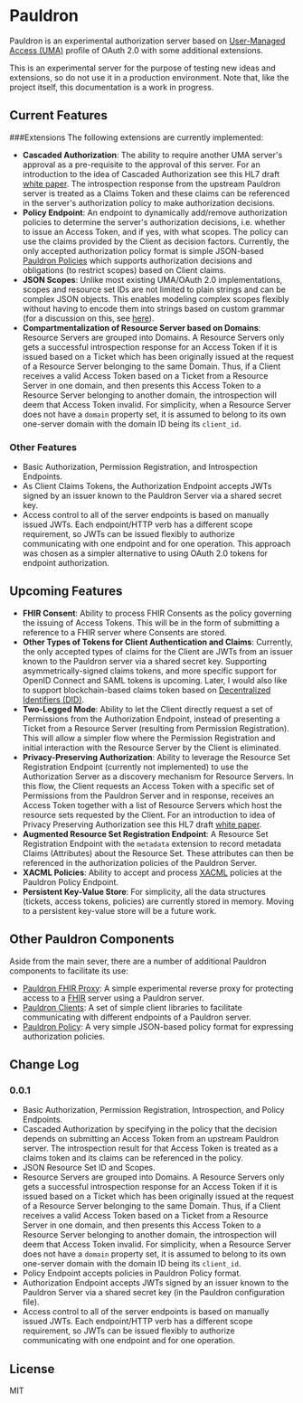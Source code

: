 # Pauldron
Pauldron is an experimental authorization server based on [User-Managed Access (UMA)](https://docs.kantarainitiative.org/uma/ed/uma-core-2.0-01.html) profile of OAuth 2.0 with some additional extensions. 

This is an experimental server for the purpose of testing new ideas and extensions, so do not use it in a production environment. Note that, like the project itself, this documentation is a work in progress.

## Current Features

###Extensions
The following extensions are currently implemented:

- **Cascaded Authorization**: The ability to require another UMA server's approval as a pre-requisite to the approval of this server. For an introduction to the idea of Cascaded Authorization see this HL7 draft [white paper](https://gforge.hl7.org/gf/project/security/docman/Security%20FHIR/FHIR%20Security%20Connectathon/Cascaded_Authorization-2018-01-15.pdf). The introspection response from the upstream Pauldron server is treated as a Claims Token and these claims can be referenced in the server's authorization policy to make authorization decisions. 
- **Policy Endpoint**: An endpoint to dynamically add/remove authorization policies to determine the server's authorization decisions, i.e. whether to issue an Access Token, and if yes, with what scopes. The policy can use the claims provided by the Client as decision factors. 
Currently, the only accepted authorization policy format is simple JSON-based [Pauldron Policies](https://github.com/mojitoholic/pauldron-policy) which supports authorization decisions and obligations (to restrict scopes) based on Client claims.
- **JSON Scopes**: Unlike most existing UMA/OAuth 2.0 implementations, scopes and resource set IDs are not limited to plain strings and can be complex JSON objects. This enables modeling complex scopes flexibly without having to encode them into strings based on custom grammar (for a discussion on this, see [here](https://medium.com/@jafarim/using-json-to-model-complex-oauth-scopes-fa8a054b2a28)).
- **Compartmentalization of Resource Server based on Domains**: Resource Servers are grouped into Domains. A Resource Servers only gets a successful introspection response for an Access Token if it is issued based on a Ticket which has been originally issued at the request of a Resource Server belonging to the same Domain. Thus, if a Client receives a valid Access Token based on a Ticket from a Resource Server in one domain, and then presents this Access Token to a Resource Server belonging to another domain, the introspection will deem that Access Token invalid. For simplicity, when a Resource Server does not have a `domain` property set, it is assumed to belong to its own one-server domain with the domain ID being its `client_id`. 


### Other Features
- Basic Authorization, Permission Registration, and Introspection Endpoints.
- As Client Claims Tokens, the Authorization Endpoint accepts JWTs signed by an issuer known to the Pauldron Server via a shared secret key.
- Access control to all of the server endpoints is based on manually issued JWTs. Each endpoint/HTTP verb has a different scope requirement, so JWTs can be issued flexibly to authorize communicating with one endpoint and for one operation. This approach was chosen as a simpler alternative to using OAuth 2.0 tokens for endpoint authorization.


## Upcoming Features

- **FHIR Consent**: Ability to process FHIR Consents as the policy governing the issuing of Access Tokens. This will be in the form of submitting a reference to a FHIR server where Consents are stored.
- **Other Types of Tokens for Client Authentication and Claims**: Currently, the only accepted types of claims for the Client are JWTs from an issuer known to the Pauldron server via a shared secret key. Supporting asymmetrically-signed claims tokens, and more specific support for OpenID Connect and SAML tokens is upcoming. Later, I would also like to support blockchain-based claims token based on [Decentralized Identifiers (DID)](https://w3c-ccg.github.io/did-spec/#service-endpoints).
- **Two-Legged Mode**: Ability to let the Client directly request a set of Permissions from the Authorization Endpoint, instead of presenting a Ticket from a Resource Server (resulting from Permission Registration). This will allow a simpler flow where the Permission Registration and initial interaction with the Resource Server by the Client is eliminated. 
- **Privacy-Preserving Authorization**: Ability to leverage the Resource Set Registration Endpoint (currently not implemented) to use the Authorization Server as a discovery mechanism for Resource Servers. In this flow, the Client requests an Access Token with a specific set of Permissions from the Pauldron Server and in response, receives an Access Token together with a list of Resource Servers which host the resource sets requested by the Client. For an introduction to idea of Privacy Preserving Authorization see this HL7 draft [white paper](https://gforge.hl7.org/gf/project/security/docman/Security%20FHIR/FHIR%20Security%20Connectathon/Privacy_Preserving_Authorization-2018-01-15.pdf). 
- **Augmented Resource Set Registration Endpoint**: A Resource Set Registration Endpoint with the `metadata` extension to record metadata Claims (Attributes) about the Resource Set. These attributes can then be referenced in the authorization policies of the Pauldron Server.
- **XACML Policies**: Ability to accept and process [XACML](http://docs.oasis-open.org/xacml/3.0/xacml-3.0-core-spec-os-en.html) policies at the Pauldron Policy Endpoint.
- **Persistent Key-Value Store**: For simplicity, all the data structures (tickets, access tokens, policies) are currently stored in memory. Moving to a persistent key-value store will be a future work.

## Other Pauldron Components
Aside from the main sever, there are a number of additional Pauldron components to facilitate its use:

- [Pauldron FHIR Proxy](https://github.com/mojitoholic/pauldron-fhir-proxy): A simple experimental reverse proxy for protecting access to a [FHIR](https://www.hl7.org/fhir) server using a Pauldron server. 
- [Pauldron Clients](https://github.com/mojitoholic/pauldron-clients): A set of simple client libraries to facilitate communicating with different endpoints of a Pauldron server.
- [Pauldron Policy](https://github.com/mojitoholic/pauldron-policy): A very simple JSON-based policy format for expressing authorization policies. 

## Change Log
### 0.0.1 
- Basic Authorization, Permission Registration, Introspection, and Policy Endpoints.
- Cascaded Authorization by specifying in the policy that the decision depends on submitting an Access Token from an upstream Pauldron server. The introspection result for that Access Token is treated as a claims token and its claims can be referenced in the policy. 
- JSON Resource Set ID and Scopes. 
- Resource Servers are grouped into Domains. A Resource Servers only gets a successful introspection response for an Access Token if it is issued based on a Ticket which has been originally issued at the request of a Resource Server belonging to the same Domain. Thus, if a Client receives a valid Access Token based on a Ticket from a Resource Server in one domain, and then presents this Access Token to a Resource Server belonging to another domain, the introspection will deem that Access Token invalid. For simplicity, when a Resource Server does not have a `domain` property set, it is assumed to belong to its own one-server domain with the domain ID being its `client_id`. 
- Policy Endpoint accepts policies in Pauldron Policy format.
- Authorization Endpoint accepts JWTs signed by an issuer known to the Pauldron Server via a shared secret key (in the Pauldron configuration file).
- Access control to all of the server endpoints is based on manually issued JWTs. Each endpoint/HTTP verb has a different scope requirement, so JWTs can be issued flexibly to authorize communicating with one endpoint and for one operation. 
   

## License
MIT